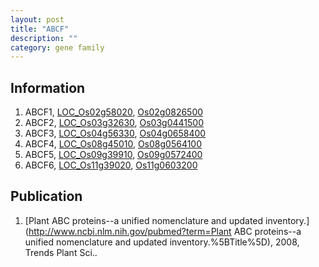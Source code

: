 ```yaml
---
layout: post
title: "ABCF"
description: ""
category: gene family
---
```


## Information
1. ABCF1, [LOC_Os02g58020](http://rice.plantbiology.msu.edu/cgi-bin/ORF_infopage.cgi?orf=LOC_Os02g58020), [Os02g0826500](http://rapdb.dna.affrc.go.jp/viewer/gbrowse_details/irgsp1?name=Os02g0826500)
2. ABCF2, [LOC_Os03g32630](http://rice.plantbiology.msu.edu/cgi-bin/ORF_infopage.cgi?orf=LOC_Os03g32630), [Os03g0441500](http://rapdb.dna.affrc.go.jp/viewer/gbrowse_details/irgsp1?name=Os03g0441500)
3. ABCF3, [LOC_Os04g56330](http://rice.plantbiology.msu.edu/cgi-bin/ORF_infopage.cgi?orf=LOC_Os04g56330), [Os04g0658400](http://rapdb.dna.affrc.go.jp/viewer/gbrowse_details/irgsp1?name=Os04g0658400)
4. ABCF4, [LOC_Os08g45010](http://rice.plantbiology.msu.edu/cgi-bin/ORF_infopage.cgi?orf=LOC_Os08g45010), [Os08g0564100](http://rapdb.dna.affrc.go.jp/viewer/gbrowse_details/irgsp1?name=Os08g0564100)
5. ABCF5, [LOC_Os09g39910](http://rice.plantbiology.msu.edu/cgi-bin/ORF_infopage.cgi?orf=LOC_Os09g39910), [Os09g0572400](http://rapdb.dna.affrc.go.jp/viewer/gbrowse_details/irgsp1?name=Os09g0572400)
6. ABCF6, [LOC_Os11g39020](http://rice.plantbiology.msu.edu/cgi-bin/ORF_infopage.cgi?orf=LOC_Os11g39020), [Os11g0603200](http://rapdb.dna.affrc.go.jp/viewer/gbrowse_details/irgsp1?name=Os11g0603200)

## Publication
1. [Plant ABC proteins--a unified nomenclature and updated inventory.](http://www.ncbi.nlm.nih.gov/pubmed?term=Plant ABC proteins--a unified nomenclature and updated inventory.%5BTitle%5D), 2008, Trends Plant Sci..


